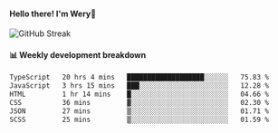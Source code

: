 #### Hello there! I'm Wery👋


![GitHub Streak](https://github-readme-streak-stats.herokuapp.com/?user=weryzebra-yue&theme=swift&hide_border=false&include_all_commits=true)



#### 📊 Weekly development breakdown
<!--START_SECTION:waka-->

```txt
TypeScript   20 hrs 4 mins   ███████████████████░░░░░░   75.83 %
JavaScript   3 hrs 15 mins   ███░░░░░░░░░░░░░░░░░░░░░░   12.28 %
HTML         1 hr 14 mins    █░░░░░░░░░░░░░░░░░░░░░░░░   04.66 %
CSS          36 mins         ▓░░░░░░░░░░░░░░░░░░░░░░░░   02.30 %
JSON         27 mins         ▒░░░░░░░░░░░░░░░░░░░░░░░░   01.71 %
SCSS         25 mins         ▒░░░░░░░░░░░░░░░░░░░░░░░░   01.59 %
```

<!--END_SECTION:waka-->
